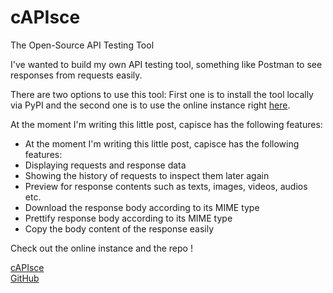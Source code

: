 # cAPIsce
The Open-Source API Testing Tool

I've wanted to build my own API testing tool, something like Postman to see responses from requests easily.

There are two options to use this tool:
First one is to install the tool locally via PyPI and the second one is to use the online instance right [here](https://capisce.buzl.uk/).

At the moment I'm writing this little post, capisce has the following features:

* At the moment I'm writing this little post, capisce has the following features:
* Displaying requests and response data
* Showing the history of requests to inspect them later again
* Preview for response contents such as texts, images, videos, audios etc.
* Download the response body according to its MIME type
* Prettify response body according to its MIME type
* Copy the body content of the response easily

Check out the online instance and the repo !

[cAPIsce](https://capisce.buzl.uk/)  
[GitHub](https://github.com/kaangiray26/capisce)